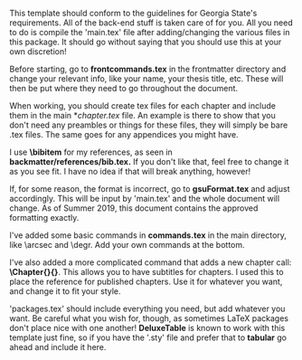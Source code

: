 This template should conform to the guidelines for Georgia State's requirements. All of the back-end stuff is taken care of for you. All you need to do is compile the 'main.tex' file after adding/changing the various files in this package. It should go without saying that you should use this at your own discretion!

Before starting, go to **frontcommands.tex** in the frontmatter directory and change your relevant info, like your name, your thesis title, etc. These will then be put where they need to go throughout the document.

When working, you should create tex files for each chapter and include them in the main **chapter.tex* file. An example is there to show that you don't need any preambles or things for these files, they will simply be bare .tex files. The same goes for any appendices you might have.

I use **\bibitem** for my references, as seen in **backmatter/references/bib.tex.** If you don't like that, feel free to change it as you see fit. I have no idea if that will break anything, however!

If, for some reason, the format is incorrect, go to **gsuFormat.tex** and adjust accordingly. This will be input by 'main.tex' and the whole document will change. As of Summer 2019, this document contains the approved formatting exactly.

I've added some basic commands in **commands.tex** in the main directory, like \arcsec and \degr. Add your own commands at the bottom.

I've also added a more complicated command that adds a new chapter call: **\Chapter{}{}**. This allows you to have subtitles for chapters. I used this to place the reference for published chapters. Use it for whatever you want, and change it to fit your style. 

'packages.tex' should include everything you need, but add whatever you want. Be careful what you wish for, though, as sometimes LaTeX packages don't place nice with one another! **DeluxeTable** is known to work with this template just fine, so if you have the '.sty' file and prefer that to **tabular** go ahead and include it here.
